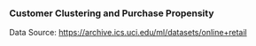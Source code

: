 ### **Customer Clustering and Purchase Propensity**

Data Source: https://archive.ics.uci.edu/ml/datasets/online+retail
